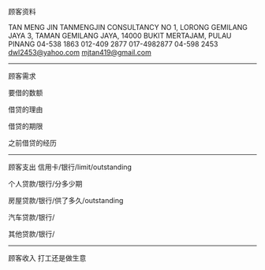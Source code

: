 顾客资料

TAN MENG JIN TANMENGJIN CONSULTANCY NO 1, LORONG GEMILANG JAYA 3, TAMAN GEMILANG JAYA, 14000 BUKIT MERTAJAM, PULAU PINANG 04-538 1863 012-409 2877 017-4982877 04-598 2453 dwl2453@yahoo.com mjtan419@gmail.com

-----------------
顾客需求


要借的数额

借贷的理由

借贷的期限

之前借贷的经历


--------------
顾客支出
信用卡/银行/limit/outstanding


个人贷款/银行/分多少期

房屋贷款/银行/供了多久/outstanding

汽车贷款/银行/


其他贷款/银行/

-----------
顾客收入
打工还是做生意

